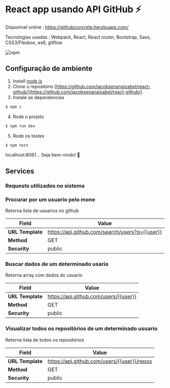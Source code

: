 # React app usando API GitHub :zap: 

Disponivel online :
https://githubconcrete.herokuapp.com/

Tecnologias usadas : Webpack, React, React router, Bootstrap, Sass, CSS3/Flexbox, es6, gitflow
 
![npm](https://imgur.com/KTAmhas.png)

## Configuração de ambiente 

1. Install [node js](http://nodejs.org/)  
2. Clone o repositório [https://github.com/jacobsenanaizabel/react-github/](https://github.com/jacobsenanaizabel/react-github/)
3. Instale as dependencias 
```bash
$ npm i 
```
4. Rode o projeto 
```bash
$ npm run dev 
```
5. Rode os testes
```bash
$ npm test
```

localhost:8081... Seja bem-vindo! 🎉

## Services
### Requests utilizados no sistema 

### Procurar por um usuario pelo mone 
Retorna lista de usuarios no github  

| Field            | Value                                                                 |
|----------------- |-----------------------------------------------------------------------|
| **URL Template** | https://api.github.com/search/users?q={{user}}                        |
| **Method**       | GET                                                                   |
| **Security**     | public                                                                |


### Buscar dados de um determinado usario 
Retorna array com dados do usuario 

| Field            | Value                                                                      |
|----------------- |----------------------------------------------------------------------------|
| **URL Template** | https://api.github.com/users/{{user}}                                      |
| **Method**       | GET                                                                        |
| **Security**     | public                                                                     |


### Visualizar todos os repositórios de um determinado usuario 
Retorna lista de todos os repositórios 

| Field            | Value                                                                      |
|----------------- |----------------------------------------------------------------------------|
| **URL Template** | https://api.github.com/users/{{user}}/repos |
| **Method**       | GET                                                                        |
| **Security**     | public                                                                     |
